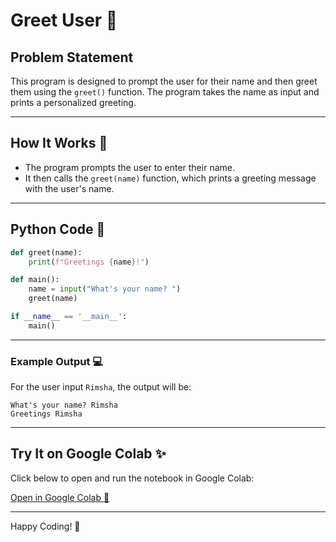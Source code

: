 
# Greet User 🌟

## Problem Statement
This program is designed to prompt the user for their name and then greet them using the `greet()` function. The program takes the name as input and prints a personalized greeting.

---

## How It Works 🤖
- The program prompts the user to enter their name.
- It then calls the `greet(name)` function, which prints a greeting message with the user's name.

---

## Python Code 📝
```python
def greet(name):
    print(f"Greetings {name}!")

def main():
    name = input("What's your name? ")
    greet(name)

if __name__ == '__main__':
    main()
```

---

### Example Output 💻
For the user input `Rimsha`, the output will be:
```
What's your name? Rimsha
Greetings Rimsha
```

---

## Try It on Google Colab ✨
Click below to open and run the notebook in Google Colab:

[Open in Google Colab 🚀](https://colab.research.google.com/drive/1ksuTA74gTAW6pbPnxP-frW4zMLYI1zh4?usp=sharing)

---

Happy Coding! 🎉
